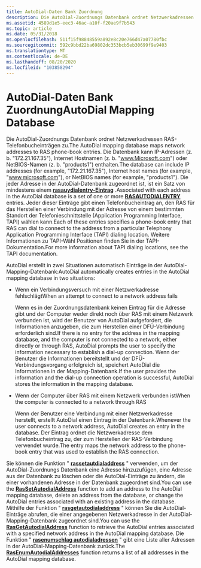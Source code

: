 ```yaml
---
title: AutoDial-Daten Bank Zuordnung
description: Die AutoDial-Zuordnungs Datenbank ordnet Netzwerkadressen RAS-Telefonbucheinträgen zu.
ms.assetid: 4589d1e5-eec3-46ac-a10f-f20ae9f7b543
ms.topic: article
ms.date: 05/31/2018
ms.openlocfilehash: 511f15f98848559a892e8c20e766d47a07780fbc
ms.sourcegitcommit: 592c9bbd22ba69802dc353bcb5eb30699f9e9403
ms.translationtype: MT
ms.contentlocale: de-DE
ms.lasthandoff: 08/20/2020
ms.locfileid: "103858294"
---
```

# <a name="autodial-mapping-database"></a><span data-ttu-id="61a84-103">AutoDial-Daten Bank Zuordnung</span><span class="sxs-lookup"><span data-stu-id="61a84-103">AutoDial Mapping Database</span></span>

<span data-ttu-id="61a84-104">Die AutoDial-Zuordnungs Datenbank ordnet Netzwerkadressen RAS-Telefonbucheinträgen zu.</span><span class="sxs-lookup"><span data-stu-id="61a84-104">The AutoDial mapping database maps network addresses to RAS phone-book entries.</span></span> <span data-ttu-id="61a84-105">Die Datenbank kann IP-Adressen (z. b. "172.21.167.35"), Internet Hostnamen (z. b. "www.Microsoft.com") oder NetBIOS-Namen (z. b. "products1") enthalten.</span><span class="sxs-lookup"><span data-stu-id="61a84-105">The database can include IP addresses (for example, "172.21.167.35"), Internet host names (for example, "www.microsoft.com"), or NetBIOS names (for example, "products1").</span></span> <span data-ttu-id="61a84-106">Die jeder Adresse in der AutoDial-Datenbank zugeordnet ist, ist ein Satz von mindestens einem [**rasauydialentry-Eintrag**](/previous-versions/windows/desktop/legacy/aa376721(v=vs.85)) .</span><span class="sxs-lookup"><span data-stu-id="61a84-106">Associated with each address in the AutoDial database is a set of one or more [**RASAUTODIALENTRY**](/previous-versions/windows/desktop/legacy/aa376721(v=vs.85)) entries.</span></span> <span data-ttu-id="61a84-107">Jeder dieser Einträge gibt einen Telefonbucheintrag an, den RAS für das Herstellen einer Verbindung mit der Adresse von einem bestimmten Standort der Telefonieschnittstelle (Application Programming Interface, TAPI) wählen kann.</span><span class="sxs-lookup"><span data-stu-id="61a84-107">Each of these entries specifies a phone-book entry that RAS can dial to connect to the address from a particular Telephony Application Programming Interface (TAPI) dialing location.</span></span> <span data-ttu-id="61a84-108">Weitere Informationen zu TAPI-Wähl Positionen finden Sie in der TAPI-Dokumentation.</span><span class="sxs-lookup"><span data-stu-id="61a84-108">For more information about TAPI dialing locations, see the TAPI documentation.</span></span>

<span data-ttu-id="61a84-109">AutoDial erstellt in zwei Situationen automatisch Einträge in der AutoDial-Mapping-Datenbank:</span><span class="sxs-lookup"><span data-stu-id="61a84-109">AutoDial automatically creates entries in the AutoDial mapping database in two situations:</span></span>

-   <span data-ttu-id="61a84-110">Wenn ein Verbindungsversuch mit einer Netzwerkadresse fehlschlägt</span><span class="sxs-lookup"><span data-stu-id="61a84-110">When an attempt to connect to a network address fails</span></span>

    <span data-ttu-id="61a84-111">Wenn es in der Zuordnungsdatenbank keinen Eintrag für die Adresse gibt und der Computer weder direkt noch über RAS mit einem Netzwerk verbunden ist, wird der Benutzer von AutoDial aufgefordert, die Informationen anzugeben, die zum Herstellen einer DFÜ-Verbindung erforderlich sind.</span><span class="sxs-lookup"><span data-stu-id="61a84-111">If there is no entry for the address in the mapping database, and the computer is not connected to a network, either directly or through RAS, AutoDial prompts the user to specify the information necessary to establish a dial-up connection.</span></span> <span data-ttu-id="61a84-112">Wenn der Benutzer die Informationen bereitstellt und der DFÜ-Verbindungsvorgang erfolgreich ist, speichert AutoDial die Informationen in der Mapping-Datenbank.</span><span class="sxs-lookup"><span data-stu-id="61a84-112">If the user provides the information and the dial-up connection operation is successful, AutoDial stores the information in the mapping database.</span></span>

-   <span data-ttu-id="61a84-113">Wenn der Computer über RAS mit einem Netzwerk verbunden ist</span><span class="sxs-lookup"><span data-stu-id="61a84-113">When the computer is connected to a network through RAS</span></span>

    <span data-ttu-id="61a84-114">Wenn der Benutzer eine Verbindung mit einer Netzwerkadresse herstellt, erstellt AutoDial einen Eintrag in der Datenbank.</span><span class="sxs-lookup"><span data-stu-id="61a84-114">Whenever the user connects to a network address, AutoDial creates an entry in the database.</span></span> <span data-ttu-id="61a84-115">Der Eintrag ordnet die Netzwerkadresse dem Telefonbucheintrag zu, der zum Herstellen der RAS-Verbindung verwendet wurde.</span><span class="sxs-lookup"><span data-stu-id="61a84-115">The entry maps the network address to the phone-book entry that was used to establish the RAS connection.</span></span>

<span data-ttu-id="61a84-116">Sie können die Funktion " [**rassetautdialaddress**](/windows/desktop/api/Ras/nf-ras-rassetautodialaddressa) " verwenden, um der AutoDial-Zuordnungs Datenbank eine Adresse hinzuzufügen, eine Adresse aus der Datenbank zu löschen oder die AutoDial-Einträge zu ändern, die einer vorhandenen Adresse in der Datenbank zugeordnet sind.</span><span class="sxs-lookup"><span data-stu-id="61a84-116">You can use the [**RasSetAutodialAddress**](/windows/desktop/api/Ras/nf-ras-rassetautodialaddressa) function to add an address to the AutoDial mapping database, delete an address from the database, or change the AutoDial entries associated with an existing address in the database.</span></span> <span data-ttu-id="61a84-117">Mithilfe der Funktion " [**rasgetautodialaddress**](/windows/desktop/api/Ras/nf-ras-rasgetautodialaddressa) " können Sie die AutoDial-Einträge abrufen, die einer angegebenen Netzwerkadresse in der AutoDial-Mapping-Datenbank zugeordnet sind.</span><span class="sxs-lookup"><span data-stu-id="61a84-117">You can use the [**RasGetAutodialAddress**](/windows/desktop/api/Ras/nf-ras-rasgetautodialaddressa) function to retrieve the AutoDial entries associated with a specified network address in the AutoDial mapping database.</span></span> <span data-ttu-id="61a84-118">Die Funktion " [**rasenumschlag autodialadressen**](/windows/desktop/api/Ras/nf-ras-rasenumautodialaddressesa) " gibt eine Liste aller Adressen in der AutoDial-Mapping-Datenbank zurück.</span><span class="sxs-lookup"><span data-stu-id="61a84-118">The [**RasEnumAutodialAddresses**](/windows/desktop/api/Ras/nf-ras-rasenumautodialaddressesa) function returns a list of all addresses in the AutoDial mapping database.</span></span>

 

 